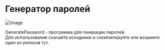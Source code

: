 # Генератор паролей

![image](https://github.com/tailogs/GeneratePassword/assets/69743960/35c9ee8a-ade0-47b8-88ee-d56fafc16a36)

GeneratePassword - программа для генерации паролей.<br>
Для использования скачайте исходники и скомпилируйте или возьмите один из релизов тут.
